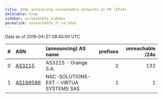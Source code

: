 ```yaml
---
title: ASNs announcing unreachable networks in FR (IPv4)
datatable: true
sidebar: unreachable_sidebar
permalink: unreachable_fr-v4.html
---
```


Data as of 2019-04-27 09:45:00 UTC


<div class="datatable-begin"></div>

|   # | ASN                                      | (announcing) AS name                   |   prefixes |   unreachable /24s |
|----:|:-----------------------------------------|:---------------------------------------|-----------:|-------------------:|
|   0 | [AS3215](unreachable_AS3215-v4.html)     | AS3215 - Orange S.A.                   |          2 |                132 |
|   1 | [AS199586](unreachable_AS199586-v4.html) | NSC-SOLUTIONS-EXT - VIRTUA SYSTEMS SAS |          1 |                  1 |

<div class="datatable-end"></div>